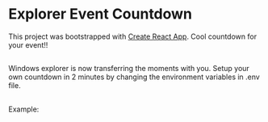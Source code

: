 # Explorer Event Countdown
This project was bootstrapped with [Create React App](https://github.com/facebook/create-react-app).
Cool countdown for your event!!
##
Windows explorer is now transferring the moments with you. 
Setup your own countdown in 2 minutes by changing the environment variables in .env file.
##
Example:
